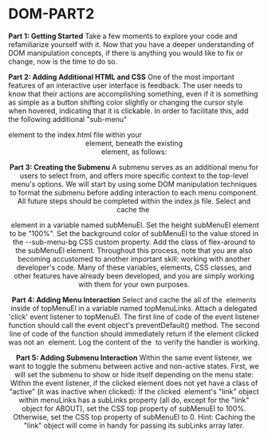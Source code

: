 # DOM-PART2
**Part 1: Getting Started**
Take a few moments to explore your code and refamiliarize yourself with it. Now that you have a deeper understanding of DOM manipulation concepts, if there is anything you would like to fix or change, now is the time to do so.

**Part 2: Adding Additional HTML and CSS**
One of the most important features of an interactive user interface is feedback. The user needs to know that their actions are accomplishing something, even if it is something as simple as a button shifting color slightly or changing the cursor style when hovered, indicating that it is clickable.
In order to facilitate this, add the following additional "sub-menu" <nav> element to the index.html file within your <header> element, beneath the existing <nav> element, as follows:

**Part 3: Creating the Submenu**
A submenu serves as an additional menu for users to select from, and offers more specific context to the top-level menu's options. We will start by using some DOM manipulation techniques to format the submenu before adding interaction to each menu component.
All future steps should be completed within the index.js file.
Select and cache the <nav id="sub-menu"> element in a variable named subMenuEl.
Set the height subMenuEl element to be "100%".
Set the background color of subMenuEl to the value stored in the --sub-menu-bg CSS custom property.
Add the class of flex-around to the subMenuEl element.
Throughout this process, note that you are also becoming accustomed to another important skill: working with another developer's code. Many of these variables, elements, CSS classes, and other features have already been developed, and you are simply working with them for your own purposes.

**Part 4: Adding Menu Interaction**
Select and cache the all of the <a> elements inside of topMenuEl in a variable named topMenuLinks.
Attach a delegated 'click' event listener to topMenuEl.
The first line of code of the event listener function should call the event object's preventDefault() method.
The second line of code of the function should immediately return if the element clicked was not an <a> element.
Log the content of the <a> to verify the handler is working.

**Part 5: Adding Submenu Interaction**
Within the same event listener, we want to toggle the submenu between active and non-active states. First, we will set the submenu to show or hide itself depending on the menu state:
Within the event listener, if the clicked <a> element does not yet have a class of "active" (it was inactive when clicked):
If the clicked <a> element's "link" object within menuLinks has a subLinks property (all do, except for the "link" object for ABOUT), set the CSS top property of subMenuEl to 100%.
Otherwise, set the CSS top property of subMenuEl to 0.
Hint: Caching the "link" object will come in handy for passing its subLinks array later.